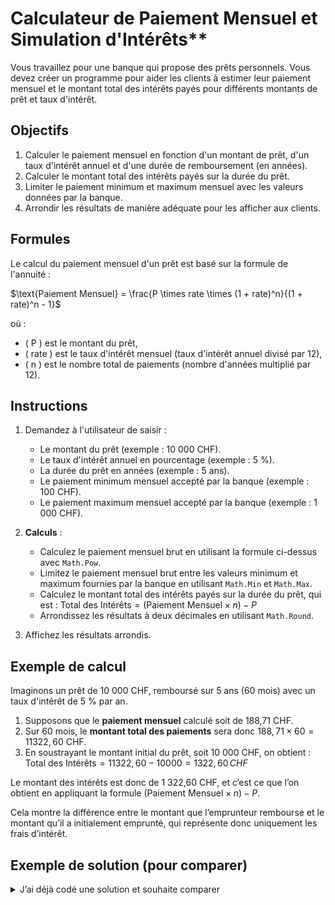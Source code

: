 # Calculateur de Paiement Mensuel et Simulation d'Intérêts**

Vous travaillez pour une banque qui propose des prêts personnels. Vous devez créer un programme pour aider les clients à
estimer leur paiement mensuel et le montant total des intérêts payés pour différents montants de prêt et taux d'intérêt.

## Objectifs

1. Calculer le paiement mensuel en fonction d'un montant de prêt, d'un taux d'intérêt annuel et d'une durée de
   remboursement (en années).
2. Calculer le montant total des intérêts payés sur la durée du prêt.
3. Limiter le paiement minimum et maximum mensuel avec les valeurs données par la banque.
4. Arrondir les résultats de manière adéquate pour les afficher aux clients.

## Formules

Le calcul du paiement mensuel d'un prêt est basé sur la formule de l'annuité :

$\text{Paiement Mensuel} = \frac{P \times rate \times (1 + rate)^n}{(1 + rate)^n - 1}$

où :

- \( P \) est le montant du prêt,
- \( rate \) est le taux d'intérêt mensuel (taux d'intérêt annuel divisé par 12),
- \( n \) est le nombre total de paiements (nombre d'années multiplié par 12).

## Instructions

1. Demandez à l'utilisateur de saisir :
    - Le montant du prêt (exemple : 10 000 CHF).
    - Le taux d'intérêt annuel en pourcentage (exemple : 5 %).
    - La durée du prêt en années (exemple : 5 ans).
    - Le paiement minimum mensuel accepté par la banque (exemple : 100 CHF).
    - Le paiement maximum mensuel accepté par la banque (exemple : 1 000 CHF).

2. **Calculs** :
    - Calculez le paiement mensuel brut en utilisant la formule ci-dessus avec `Math.Pow`.
    - Limitez le paiement mensuel brut entre les valeurs minimum et maximum fournies par la banque en utilisant
      `Math.Min` et `Math.Max`.
    - Calculez le montant total des intérêts payés sur la durée du prêt, qui est :
      $\text{Total des Intérêts} = (\text{Paiement Mensuel} \times n) - P$
    - Arrondissez les résultats à deux décimales en utilisant `Math.Round`.

3. Affichez les résultats arrondis.

## Exemple de calcul

Imaginons un prêt de 10 000 CHF, remboursé sur 5 ans (60 mois) avec un taux d'intérêt de 5 % par an.

1. Supposons que le **paiement mensuel** calculé soit de 188,71 CHF.
2. Sur 60 mois, le **montant total des paiements** sera donc $188,71 \times 60 = 11 322,60$ CHF.
3. En soustrayant le montant initial du prêt, soit 10 000 CHF, on obtient :
   $\text{Total des Intérêts} = 11 322,60 - 10 000 = 1 322,60 \, CHF$

Le montant des intérêts est donc de 1 322,60 CHF, et c’est ce que l’on obtient en appliquant la formule $(\text{Paiement
Mensuel} \times n) - P$.

Cela montre la différence entre le montant que l’emprunteur rembourse et le montant qu’il a initialement emprunté, qui
représente donc uniquement les frais d’intérêt.

## Exemple de solution (pour comparer)

<details>
<summary>J’ai déjà codé une solution et souhaite comparer</summary>

```csharp
using System;

class LoanCalculator
{
    static void Main()
    {
        // Saisie des données par l'utilisateur
        Console.Write("Entrez le montant du prêt (CHF) : ");
        double principal = Convert.ToDouble(Console.ReadLine());

        Console.Write("Entrez le taux d'intérêt annuel (%) : ");
        double annualInterestRate = Convert.ToDouble(Console.ReadLine());

        Console.Write("Entrez la durée du prêt en années : ");
        int loanDurationYears = Convert.ToInt32(Console.ReadLine());

        Console.Write("Entrez le paiement minimum mensuel accepté (CHF) : ");
        double minMonthlyPayment = Convert.ToDouble(Console.ReadLine());

        Console.Write("Entrez le paiement maximum mensuel accepté (CHF) : ");
        double maxMonthlyPayment = Convert.ToDouble(Console.ReadLine());

        // Calcul du taux d'intérêt mensuel et du nombre total de paiements
        double monthlyInterestRate = annualInterestRate / 100 / 12;
        int totalPayments = loanDurationYears * 12;

        // Calcul du paiement mensuel brut
        double rawMonthlyPayment = principal * monthlyInterestRate * Math.Pow(1 + monthlyInterestRate, totalPayments) /
                                   (Math.Pow(1 + monthlyInterestRate, totalPayments) - 1);

        // Limite entre le paiement minimum et maximum
        double monthlyPayment = Math.Max(minMonthlyPayment, Math.Min(rawMonthlyPayment, maxMonthlyPayment));

        // Calcul du total des intérêts payés
        double totalInterest = (monthlyPayment * totalPayments) - principal;

        // Arrondi des valeurs
        monthlyPayment = Math.Round(monthlyPayment, 2);
        totalInterest = Math.Round(totalInterest, 2);

        // Affichage des résultats
        Console.WriteLine("\n--- Résultats ---");
        Console.WriteLine($"Paiement Mensuel : {monthlyPayment} CHF");
        Console.WriteLine($"Total des Intérêts Payés : {totalInterest} CHF");
    }
}
```

</details>

